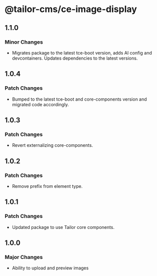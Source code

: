 # @tailor-cms/ce-image-display

## 1.1.0

### Minor Changes

- Migrates package to the latest tce-boot version, adds AI config and devcontainers. Updates dependencies to the latest versions.

## 1.0.4

### Patch Changes

- Bumped to the latest tce-boot and core-components version and migrated code accordingly.

## 1.0.3

### Patch Changes

- Revert externalizing core-components.

## 1.0.2

### Patch Changes

- Remove prefix from element type.

## 1.0.1

### Patch Changes

- Updated package to use Tailor core components.

## 1.0.0

### Major Changes

- Ability to upload and preview images
